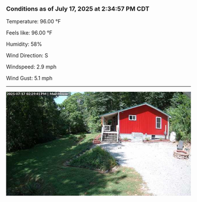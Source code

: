 ### Conditions as of July 17, 2025 at 2:34:57 PM CDT 

Temperature: 96.00 &deg;F

Feels like: 96.00 &deg;F

Humidity: 58%

Wind Direction: S

Windspeed: 2.9 mph

Wind Gust: 5.1 mph

---

<img src="./images/latest.jpeg"/>

